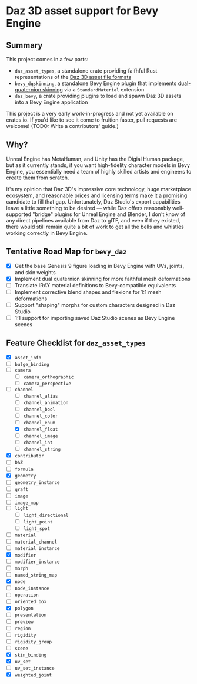 # Daz 3D asset support for Bevy Engine

## Summary

This project comes in a few parts:

* `daz_asset_types`, a standalone crate providing faifhful Rust representations
  of the [Daz 3D asset file formats](http://docs.daz3d.com/doku.php/public/dson_spec/start)
* `bevy_dqskinning`, a standalone Bevy Engine plugin that implements
  [dual-quaternion skinning](https://users.cs.utah.edu/~ladislav/kavan07skinning/kavan07skinning.pdf)
  via a `StandardMaterial` extension
* `daz_bevy`, a crate providing plugins to load and spawn Daz 3D assets into a
  Bevy Engine application

This project is a very early work-in-progress and not yet available on
crates.io. If you'd like to see it come to fruition faster, pull requests are
welcome! (TODO: Write a contributors' guide.)

## Why?

Unreal Engine has MetaHuman, and Unity has the Digial Human package, but as it
currently stands, if you want high-fidelity character models in Bevy Engine, you
essentially need a team of highly skilled artists and engineers to create them
from scratch.

It's my opinion that Daz 3D's impressive core technology, huge marketplace
ecosystem, and reasonable prices and licensing terms make it a promising
candidate to fill that gap. Unfortunately, Daz Studio's export capabilities
leave a little something to be desired &mdash; while Daz offers reasonably
well-supported "bridge" plugins for Unreal Engine and Blender, I don't know of
any direct pipelines available from Daz to glTF, and even if they existed, there
would still remain quite a bit of work to get all the bells and whistles working
correctly in Bevy Engine.

## Tentative Road Map for `bevy_daz`
- [x] Get the base Genesis 9 figure loading in Bevy Engine with UVs, joints, and
  skin weights
- [x] Implement dual quaternion skinning for more faithful mesh deformations
- [ ] Translate IRAY material definitions to Bevy-compatible equivalents
- [ ] Implement corrective blend shapes and flexions for 1:1 mesh deformations
- [ ] Support "shaping" morphs for custom characters designed in Daz Studio
- [ ] 1:1 support for importing saved Daz Studio scenes as Bevy Engine scenes

## Feature Checklist for `daz_asset_types`
- [x] `asset_info`
- [ ] `bulge_binding`
- [ ] `camera`
  - [ ] `camera_orthographic`
  - [ ] `camera_perspective`
- [ ] `channel`
  - [ ] `channel_alias`
  - [ ] `channel_animation`
  - [ ] `channel_bool`
  - [ ] `channel_color`
  - [ ] `channel_enum`
  - [x] `channel_float`
  - [ ] `channel_image`
  - [ ] `channel_int`
  - [ ] `channel_string`
- [x] `contributor`
- [ ] `DAZ`
- [ ] `formula`
- [x] `geometry`
- [ ] `geometry_instance`
- [ ] `graft`
- [ ] `image`
- [ ] `image_map`
- [ ] `light`
  - [ ] `light_directional`
  - [ ] `light_point`
  - [ ] `light_spot`
- [ ] `material`
- [ ] `material_channel`
- [ ] `material_instance`
- [x] `modifier`
- [ ] `modifier_instance`
- [ ] `morph`
- [ ] `named_string_map`
- [x] `node`
- [ ] `node_instance`
- [ ] `operation`
- [ ] `oriented_box`
- [x] `polygon`
- [ ] `presentation`
- [ ] `preview`
- [ ] `region`
- [ ] `rigidity`
- [ ] `rigidity_group`
- [ ] `scene`
- [x] `skin_binding`
- [x] `uv_set`
- [ ] `uv_set_instance`
- [x] `weighted_joint`
